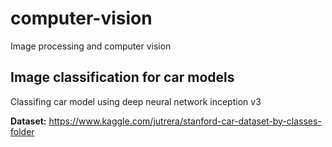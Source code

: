 # computer-vision
Image processing and computer vision 
## Image classification for car models
Classifing car model using deep neural network inception v3 

**Dataset:** https://www.kaggle.com/jutrera/stanford-car-dataset-by-classes-folder
